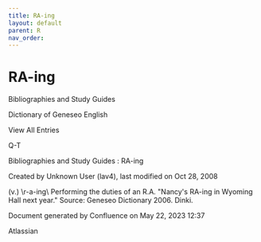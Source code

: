 ```yaml
---
title: RA-ing
layout: default
parent: R
nav_order:
---
```


# RA-ing

Bibliographies and Study Guides

Dictionary of Geneseo English

View All Entries

Q-T

Bibliographies and Study Guides : RA-ing

Created by  Unknown User (lav4), last modified on Oct 28, 2008

(v.) \r-a-ing\ Performing the duties of an R.A. &quot;Nancy's RA-ing in Wyoming Hall next year.&quot; Source: Geneseo Dictionary 2006. Dinki.

Document generated by Confluence on May 22, 2023 12:37

Atlassian
